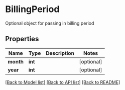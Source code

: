 # BillingPeriod

Optional object for passing in billing period
## Properties
Name | Type | Description | Notes
------------ | ------------- | ------------- | -------------
**month** | **int** |  | [optional] 
**year** | **int** |  | [optional] 

[[Back to Model list]](../README.md#documentation-for-models) [[Back to API list]](../README.md#documentation-for-api-endpoints) [[Back to README]](../README.md)


